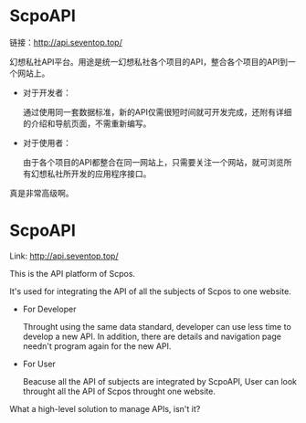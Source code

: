 # ScpoAPI

链接：http://api.seventop.top/

幻想私社API平台。用途是统一幻想私社各个项目的API，整合各个项目的API到一个网站上。

- 对于开发者：
  
  通过使用同一套数据标准，新的API仅需很短时间就可开发完成，还附有详细的介绍和导航页面，不需重新编写。

- 对于使用者：
  
  由于各个项目的API都整合在同一网站上，只需要关注一个网站，就可浏览所有幻想私社所开发的应用程序接口。

真是非常高级啊。

# ScpoAPI

Link: http://api.seventop.top/

This is the API platform of Scpos.

It's used for integrating the API of all the subjects of Scpos to one website.

- For Developer
  
  Throught using the same data standard, developer can use less time to develop a new API. In addition, there are details and navigation page needn't program again for the new API.

- For User
  
  Beacuse all the API of subjects are integrated by ScpoAPI, User can look throught all the API of Scpos throught one website.

What a high-level solution to manage APIs, isn't it?
